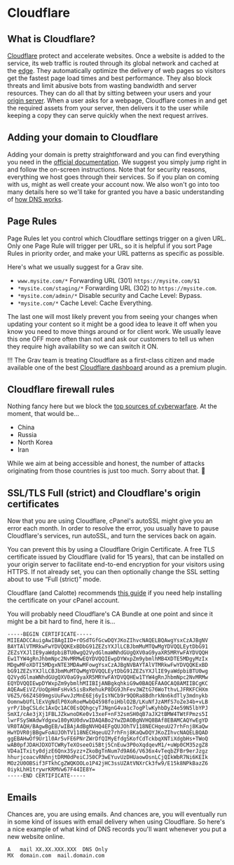 # Cloudflare

## What is Cloudflare?

[Cloudflare](https://www.cloudflare.com/en-ca/) protect and accelerate websites. Once a website is added to the service, its web traffic is routed through its global network and cached at the [edge](https://en.wikipedia.org/wiki/Edge_computing). They automatically optimize the delivery of web pages so visitors get the fastest page load times and best performance. They also block threats and limit abusive bots from wasting bandwidth and server resources.
They can do all that by sitting between your users and your [origin server](https://www.cloudflare.com/en-ca/learning/cdn/glossary/origin-server/). When a user asks for a webpage, Cloudflare comes in and get the required assets from your server, then delivers it to the user while keeping a copy they can serve quickly when the next request arrives.

## Adding your domain to Cloudflare

Adding your domain is pretty straightforward and you can find everything you need in the [official documentation](https://support.cloudflare.com/hc/en-us/articles/201720164-Creating-a-Cloudflare-account-and-adding-a-website). We suggest you simply jump right in and follow the on-screen instructions. Note that for security reasons, everything we host goes through their services. So if you plan on coming with us, might as well create your account now.
We also won't go into too many details here so we'll take for granted you have a basic understanding of [how DNS works](https://aws.amazon.com/route53/what-is-dns/).

## Page Rules

Page Rules let you control which Cloudflare settings trigger on a given URL. Only one Page Rule will trigger per URL, so it is helpful if you sort Page Rules in priority order, and make your URL patterns as specific as possible.

Here's what we usually suggest for a Grav site.

* `www.mysite.com/*` Forwarding URL (301) `https://mysite.com/$1`
* `*mysite.com/staging/*` Forwarding URL (302)  to `https://mysite.com`.  
* `*mysite.com/admin/*` Disable security and Cache Level: Bypass.  
* `*mysite.com/*` Cache Level: Cache Everything.

The last one will most likely prevent you from seeing your changes when updating your content so it might be a good idea to leave it off when you know you need to move things around or for client work.
We usually leave this one OFF more often than not and ask our customers to tell us when they require high availability so we can switch it ON.

!!! The Grav team is treating Cloudflare as a first-class citizen and made available one of the best [Cloudflare dashboard](https://getgrav.org/premium/cloudflare) around as a premium plugin.

## Cloudflare firewall rules

Nothing fancy here but we block the [top sources of cyberwarfare](https://www.privacyaffairs.com/geopolitical-attacks/).
At the moment, that would be...

* China
* Russia
* North Korea
* Iran

While we aim at being accessible and honest,  the number of attacks originating from those countries is just too much. Sorry about that. 🤷

## SSL/TLS Full (strict) and Cloudflare's origin certificates

Now that you are using Cloudflare, cPanel's autoSSL might give you an error each month. In order to resolve the error, you usually have to pause Cloudflare's services, run autoSSL, and turn the services back on again.

You can prevent this by using a Cloudflare Origin Certificate. A free TLS certificate issued by Cloudflare (valid for 15 years), that can be installed on your origin server to facilitate end-to-end encryption for your visitors using HTTPS. If not already set, you can then optionally change the SSL setting about to use “Full (strict)” mode.

Cloudflare (and Calotte) recommends [this guide](https://www.digicert.com/kb/ssl-certificate-installation-apache-cpanel.htm) if you need help installing the certificate on your cPanel account.

You will probably need Cloudflare's CA Bundle at one point and since it might be a bit hard to find, here it is...

```
-----BEGIN CERTIFICATE-----
MIIEADCCAuigAwIBAgIID+rOSdTGfGcwDQYJKoZIhvcNAQELBQAwgYsxCzAJBgNV
BAYTAlVTMRkwFwYDVQQKExBDbG91ZEZsYXJlLCBJbmMuMTQwMgYDVQQLEytDbG91
ZEZsYXJlIE9yaWdpbiBTU0wgQ2VydGlmaWNhdGUgQXV0aG9yaXR5MRYwFAYDVQQH
Ew1TYW4gRnJhbmNpc2NvMRMwEQYDVQQIEwpDYWxpZm9ybmlhMB4XDTE5MDgyMzIx
MDgwMFoXDTI5MDgxNTE3MDAwMFowgYsxCzAJBgNVBAYTAlVTMRkwFwYDVQQKExBD
bG91ZEZsYXJlLCBJbmMuMTQwMgYDVQQLEytDbG91ZEZsYXJlIE9yaWdpbiBTU0wg
Q2VydGlmaWNhdGUgQXV0aG9yaXR5MRYwFAYDVQQHEw1TYW4gRnJhbmNpc2NvMRMw
EQYDVQQIEwpDYWxpZm9ybmlhMIIBIjANBgkqhkiG9w0BAQEFAAOCAQ8AMIIBCgKC
AQEAwEiVZ/UoQpHmFsHvk5isBxRehukP8DG9JhFev3WZtG76WoTthvLJFRKFCHXm
V6Z5/66Z4S09mgsUuFwvJzMnE6Ej6yIsYNCb9r9QORa8BdhrkNn6kdTly3mdnykb
OomnwbUfLlExVgNdlP0XoRoeMwbQ4598foiHblO2B/LKuNfJzAMfS7oZe34b+vLB
yrP/1bgCSLdc1AxQc1AC0EsQQhgcyTJNgnG4va1c7ogPlwKyhbDyZ4e59N5lbYPJ
SmXI/cAe3jXj1FBLJZkwnoDKe0v13xeF+nF32smSH0qB7aJX2tBMW4TWtFPmzs5I
lwrFSySWAdwYdgxw180yKU0dvwIDAQABo2YwZDAOBgNVHQ8BAf8EBAMCAQYwEgYD
VR0TAQH/BAgwBgEB/wIBAjAdBgNVHQ4EFgQUJOhTV118NECHqeuU27rhFnj8KaQw
HwYDVR0jBBgwFoAUJOhTV118NECHqeuU27rhFnj8KaQwDQYJKoZIhvcNAQELBQAD
ggEBAHwOf9Ur1l0Ar5vFE6PNrZWrDfQIMyEfdgSKofCdTckbqXNTiXdgbHs+TWoQ
wAB0pfJDAHJDXOTCWRyTeXOseeOi5Btj5CnEuw3P0oXqdqevM1/+uWp0CM35zgZ8
VD4aITxity0djzE6Qnx3Syzz+ZkoBgTnNum7d9A66/V636x4vTeqbZFBr9erJzgz
hhurjcoacvRNhnjtDRM0dPeiCJ50CP3wEYuvUzDHUaowOsnLCjQIkWbR7Ni6KEIk
MOz2U0OBSif3FTkhCgZWQKOOLo1P42jHC3ssUZAtVNXrCk3fw9/E15k8NPkBazZ6
0iykLhH1trywrKRMVw67F44IE8Y=
-----END CERTIFICATE-----
```

## Emails

Chances are, you are using emails. And chances are, you will eventually run in some kind of issues with email delivery when using Cloudflare. So here's a nice example of what kind of DNS records you'll want whenever you put a new website online.

```
A	mail XX.XX.XXX.XXX	DNS Only
MX	domain.com	mail.domain.com
```
